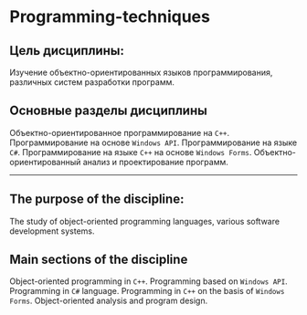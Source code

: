 # Programming-techniques

## Цель дисциплины: 
Изучение объектно-ориентированных языков программирования, различных систем разработки программ.
## Основные разделы дисциплины
Объектно-ориентированное программирование на `С++`. Программирование на основе `Windows API`. Программирование на языке `C#`. 
Программирование на языке `С++` на основе `Windows Forms`. Объектно-ориентированный анализ и проектирование программ.

-----

## The purpose of the discipline: 
The study of object-oriented programming languages, various software development systems.
## Main sections of the discipline
Object-oriented programming in `C++`. Programming based on `Windows API`. Programming in `C#` language. 
Programming in `C++` on the basis of `Windows Forms`. Object-oriented analysis and program design.
